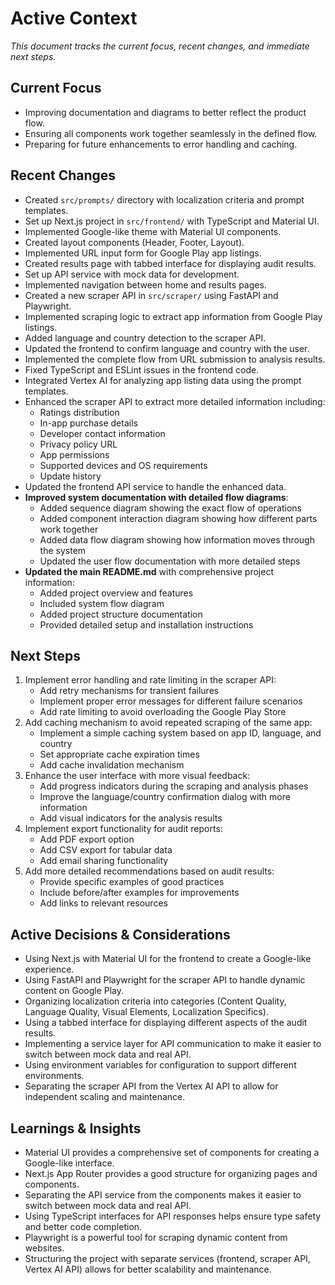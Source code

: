 # Active Context

*This document tracks the current focus, recent changes, and immediate next steps.*

## Current Focus

-   Improving documentation and diagrams to better reflect the product flow.
-   Ensuring all components work together seamlessly in the defined flow.
-   Preparing for future enhancements to error handling and caching.

## Recent Changes

-   Created `src/prompts/` directory with localization criteria and prompt templates.
-   Set up Next.js project in `src/frontend/` with TypeScript and Material UI.
-   Implemented Google-like theme with Material UI components.
-   Created layout components (Header, Footer, Layout).
-   Implemented URL input form for Google Play app listings.
-   Created results page with tabbed interface for displaying audit results.
-   Set up API service with mock data for development.
-   Implemented navigation between home and results pages.
-   Created a new scraper API in `src/scraper/` using FastAPI and Playwright.
-   Implemented scraping logic to extract app information from Google Play listings.
-   Added language and country detection to the scraper API.
-   Updated the frontend to confirm language and country with the user.
-   Implemented the complete flow from URL submission to analysis results.
-   Fixed TypeScript and ESLint issues in the frontend code.
-   Integrated Vertex AI for analyzing app listing data using the prompt templates.
-   Enhanced the scraper API to extract more detailed information including:
     - Ratings distribution
     - In-app purchase details
     - Developer contact information
     - Privacy policy URL
     - App permissions
     - Supported devices and OS requirements
     - Update history
-   Updated the frontend API service to handle the enhanced data.
-   **Improved system documentation with detailed flow diagrams**:
     - Added sequence diagram showing the exact flow of operations
     - Added component interaction diagram showing how different parts work together
     - Added data flow diagram showing how information moves through the system
     - Updated the user flow documentation with more detailed steps
-   **Updated the main README.md** with comprehensive project information:
     - Added project overview and features
     - Included system flow diagram
     - Added project structure documentation
     - Provided detailed setup and installation instructions

## Next Steps

1.  Implement error handling and rate limiting in the scraper API:
    - Add retry mechanisms for transient failures
    - Implement proper error messages for different failure scenarios
    - Add rate limiting to avoid overloading the Google Play Store
2.  Add caching mechanism to avoid repeated scraping of the same app:
    - Implement a simple caching system based on app ID, language, and country
    - Set appropriate cache expiration times
    - Add cache invalidation mechanism
3.  Enhance the user interface with more visual feedback:
    - Add progress indicators during the scraping and analysis phases
    - Improve the language/country confirmation dialog with more information
    - Add visual indicators for the analysis results
4.  Implement export functionality for audit reports:
    - Add PDF export option
    - Add CSV export for tabular data
    - Add email sharing functionality
5.  Add more detailed recommendations based on audit results:
    - Provide specific examples of good practices
    - Include before/after examples for improvements
    - Add links to relevant resources

## Active Decisions & Considerations

-   Using Next.js with Material UI for the frontend to create a Google-like experience.
-   Using FastAPI and Playwright for the scraper API to handle dynamic content on Google Play.
-   Organizing localization criteria into categories (Content Quality, Language Quality, Visual Elements, Localization Specifics).
-   Using a tabbed interface for displaying different aspects of the audit results.
-   Implementing a service layer for API communication to make it easier to switch between mock data and real API.
-   Using environment variables for configuration to support different environments.
-   Separating the scraper API from the Vertex AI API to allow for independent scaling and maintenance.

## Learnings & Insights

-   Material UI provides a comprehensive set of components for creating a Google-like interface.
-   Next.js App Router provides a good structure for organizing pages and components.
-   Separating the API service from the components makes it easier to switch between mock data and real API.
-   Using TypeScript interfaces for API responses helps ensure type safety and better code completion.
-   Playwright is a powerful tool for scraping dynamic content from websites.
-   Structuring the project with separate services (frontend, scraper API, Vertex AI API) allows for better scalability and maintenance.
